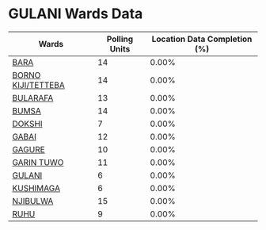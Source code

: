
# GULANI Wards Data

| Wards | Polling Units | Location Data Completion (%) |
| ---- | ----- | ------- |
| [BARA](./wards/19398-bara) | 14 | 0.00% |
| [BORNO KIJI/TETTEBA](./wards/19399-borno-kiji/tetteba) | 14 | 0.00% |
| [BULARAFA](./wards/19400-bularafa) | 13 | 0.00% |
| [BUMSA](./wards/19401-bumsa) | 14 | 0.00% |
| [DOKSHI](./wards/19402-dokshi) | 7 | 0.00% |
| [GABAI](./wards/19403-gabai) | 12 | 0.00% |
| [GAGURE](./wards/19404-gagure) | 10 | 0.00% |
| [GARIN TUWO](./wards/19405-garin-tuwo) | 11 | 0.00% |
| [GULANI](./wards/19406-gulani) | 6 | 0.00% |
| [KUSHIMAGA](./wards/19407-kushimaga) | 6 | 0.00% |
| [NJIBULWA](./wards/19408-njibulwa) | 15 | 0.00% |
| [RUHU](./wards/19409-ruhu) | 9 | 0.00% |




